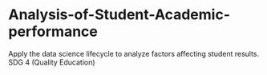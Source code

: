 # Analysis-of-Student-Academic-performance
Apply the data science lifecycle to analyze factors affecting student results. SDG 4 (Quality Education)
